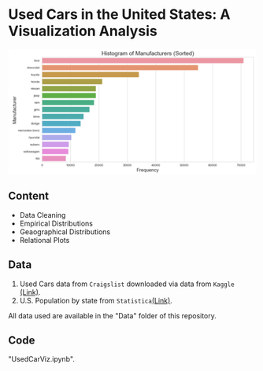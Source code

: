 # Used Cars in the United States: A Visualization Analysis

<img src="https://github.com/MohsenM-Git/Viz/blob/main/UsedCars/Images/p-1.png" width="850"/> 


## Content
* Data Cleaning
* Empirical Distributions
* Geaographical Distributions
* Relational Plots

## Data
1) Used Cars data from `Craigslist` downloaded via data from `Kaggle` [(Link)](https://www.kaggle.com/). 
2) U.S. Population by state from `Statistica`[(Link)](https://www.statista.com).

All data used are available in the "Data" folder of this repository.

 ## Code
 "UsedCarViz.ipynb".

